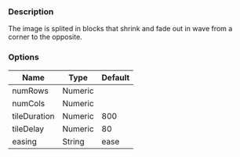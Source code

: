 ---
---

### Description
The image is splited in blocks that shrink and fade out in wave from a corner to the opposite.

### Options
| Name | Type | Default |
|------|------|---------|
| numRows | Numeric |  |
| numCols | Numeric |  |
| tileDuration | Numeric | 800 |
| tileDelay | Numeric | 80 |
| easing | String | ease |
